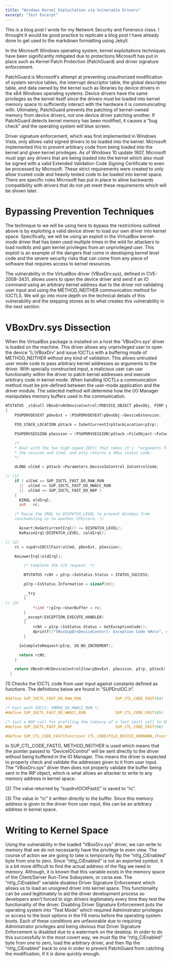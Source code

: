 ```yaml
---
title: "Windows Kernel Exploitation via Vulnerable Drivers"
excerpt: "Test Excerpt"
---
```


This is a blog post I wrote for my Network Security and Forensics class.  I throught it would be good practice to replicate a blog post I have already done to get used to the markdown formatting using Jekyll.

In the Microsoft Windows operating system, kernel exploitations techniques have been significantly mitigated due to protections Microsoft has put in place such as Kernel Patch Protection (PatchGuard) and driver signature enforcement.

PatchGuard is Microsoft’s attempt at preventing unauthorized modification of system service tables, the interrupt descriptor table, the global descriptor table, and data owned by the kernel such as libraries by device drivers in the x64 Windows operating systems.  Device drivers have the same privileges as the kernel itself since the drivers must be loaded into kernel memory space to sufficiently interact with the hardware it is communicating with.  Ultimately, PatchGuard prevents the patching of kernel-owned memory from device drivers, not one device driver patching another.  If PatchGuard detects kernel memory has been modified, it causes a “bug check” and the operating system will blue screen.

Driver signature enforcement, which was first implemented in Windows Vista, only allows valid signed drivers to be loaded into the kernel.  Microsoft implemented this to prevent arbitrary code from being loaded into the kernel and given kernel privileges.  As of Windows 10 update 1607, Microsoft must sign any drivers that are being loaded into the kernel which also must be signed with a valid Extended Validation Code Signing Certificate to even be processed by Microsoft.  These strict requirements were created to only allow trusted code and heavily tested code to be loaded into kernel space.  There are specific rules Microsoft has put in place to allow backwards compatibility with drivers that do not yet meet these requirements which will be shown later.

# Bypassing Prevention Techniques
The technique to we will be using here to bypass the restrictions outlined above is by exploiting a valid device driver to load our own driver into kernel space.  Specifically, we will be using an exploit in the VirtualBox kernel-mode driver that has been used multiple times in the wild for attackers to load rootkits and gain kernel privileges from an unprivileged user.  This exploit is an example of the dangers that come in developing kernel level code and the severe security risks that can come from any piece of software that requires access to kernel resources.

The vulnerability in the VirtualBox driver (VBoxDrv.sys), defined in CVE-2008-3431, allows users to open the device driver and send it an IO command using an arbitrary kernel address due to the driver not validating user input and using the METHOD_NEITHER communication method for IOCTLS.  We will go into more depth on the technical details of this vulnerability and the stepping stones as to what creates this vulnerability in the next section.

# VBoxDrv.sys Dissection
When the VirtualBox package is installed on a host the ‘VBoxDrv.sys’ driver is loaded on the machine. This driver allows any unprivileged user to open the device ‘\\\\.\VBoxDrv’ and issue IOCTLs with a buffering mode of METHOD_NEITHER without any kind of validation. This allows untrusted user mode code to pass arbitrary kernel addresses as arguments to the driver. With specially constructed input, a malicious user can use functionality within the driver to patch kernel addresses and execute arbitrary code in kernel mode. When handling IOCTLs a communication method must be pre-defined between the user-mode application and the driver module. The selected method will determine how the I/O Manager manipulates memory buffers used in the communication.

```c
NTSTATUS _stdcall VBoxDrvNtDeviceControl(PDEVICE_OBJECT pDevObj, PIRP pIrp)
{
    PSUPDRVDEVEXT pDevExt = (PSUPDRVDEVEXT)pDevObj->DeviceExtension;

    PIO_STACK_LOCATION pStack = IoGetCurrentIrpStackLocation(pIrp);

    PSUPDRVSESSION pSession = (PSUPDRVSESSION)pStack->FileObject->FsContext;

    /*
    * Deal with the two high-speed IOCtl that takes it's  *arguments from
    * the session and iCmd, and only returns a VBox status code.
    */

    ULONG ulCmd = pStack->Parameters.DeviceIoControl.IoControlCode;

// (1)   
    if ( ulCmd == SUP_IOCTL_FAST_DO_RAW_RUN
      ||  ulCmd == SUP_IOCTL_FAST_DO_HWACC_RUN
      ||  ulCmd == SUP_IOCTL_FAST_DO_NOP )
    {
      KIRQL oldIrql;
      int   rc;

    /* Raise the IRQL to DISPATCH_LEVEL to prevent Windows from
    rescheduling us to another CPU/core. */

      Assert(KeGetCurrentIrql() <= DISPATCH_LEVEL);
      KeRaiseIrql(DISPATCH_LEVEL, &oldIrql);

// (2)                   
    rc = supdrvIOCtlFast(ulCmd, pDevExt, pSession);

    KeLowerIrql(oldIrql);

        /* Complete the I/O request. */

        NTSTATUS rcNt = pIrp->IoStatus.Status = STATUS_SUCCESS;

        pIrp->IoStatus.Information = sizeof(rc);

        __try
        {
// (3)
            *(int *)pIrp->UserBuffer = rc;
        }
        __except(EXCEPTION_EXECUTE_HANDLER)
        {
            rcNt = pIrp->IoStatus.Status = GetExceptionCode();
            dprintf(("VBoxSupDrvDeviceContorl: Exception Code %#x\n", rcNt));
        }

      IoCompleteRequest(pIrp, IO_NO_INCREMENT);

      return rcNt;
    }

    return VBoxDrvNtDeviceControlSlow(pDevExt, pSession, pIrp, pStack);
  }
```

(1) Checks the IOCTL code from user input against constants defined as functions.  The definitions below are found in “SUPDrvIOC.h”.
```c
#define SUP_IOCTL_FAST_DO_RAW_RUN               SUP_CTL_CODE_FAST(64)

/* Fast path IOCtl: VMMR0_DO_HWACC_RUN */
#define SUP_IOCTL_FAST_DO_HWACC_RUN             SUP_CTL_CODE_FAST(65)

/* Just a NOP call for profiling the latency of a fast ioctl call to VMMR0. */
#define SUP_IOCTL_FAST_DO_NOP                   SUP_CTL_CODE_FAST(66)

#define SUP_CTL_CODE_FAST(Function) CTL_CODE(FILE_DEVICE_UNKNOWN,(Function) | SUP_IOCTL_FLAG, METHOD_NEITHER, FILE_WRITE_ACCESS)
```
In SUP_CTL_CODE_FAST(), METHOD_NEITHER is used which means that the pointer passed to “DeviceIOControl” will be sent directly to the driver without being buffered in the IO Manager.  This means the driver is expected to properly check and validate the addresses given to it from user input.  The “VBoxDrv.sys” driver then does not properly validate the buffer being sent in the IRP object, which is what allows an attacker to write to any memory address in kernel space.

(2) The value returned by “supdrvIOCtlFast()” is saved to “rc”.

(3) The value in “rc” it written directly to the buffer.  Since this memory address is given to the driver from user input, this can be an arbitrary address in kernel space.

# Writing to Kernel Space
Using the vulnerability in the loaded “VBoxDrv.sys” driver, we can write to memory that we do not necessarily have the privilege to even view.  The course of action we are going to take is temporarily flip the “nt!g_CiEnabled” byte from one to zero.  Since “nt!g_CiEnabled” is not an exported symbol, it is a bit more difficult to find the actual address of the flag we need in memory.  Although, it is known that this variable exists in the memory space of the Client/Server Run-Time Subsystem, or csrss.exe. The “nt!g_CiEnabled” variable disables Driver Signature Enforcement which allows us to load an unsigned driver into kernel space.  This functionality can be used legitimately to aid the driver development process so developers aren’t forced to sign drivers legitimately every time they test the functionality of the driver.  Disabling Driver Signature Enforcement puts the operating system into “Test Mode” which required Administrator privileges or access to the boot options in the F8 menu before the operating system boots.  Each of these conditions are unfavorable due to requiring Administrator privileges and being obvious that Driver Signature Enforcement is disabled due to a watermark on the desktop.  In order to do this successfully in the most covert way, we must flip the “nt!g_CiEnabled” byte from one to zero, load the arbitrary driver, and then flip the “nt!g_CiEnabled” back to one in order to prevent PatchGuard from catching the modification, if it is done quickly enough.

